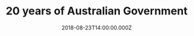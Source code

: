 ---
bylines: "Darren Gover"
capi: ""
date: "2018-08-23T14:00:00.000Z"
description: ""
preview: "https://media.news.com.au/multimedia/2018/electionHistory/index.html"
slug: "20-years-of-australian-government"
tech: "vanilla js"
thumb: ""
title: "20 years of Australian Government"
---